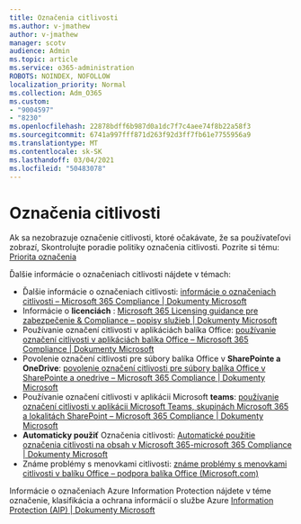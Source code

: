 ```yaml
---
title: Označenia citlivosti
ms.author: v-jmathew
author: v-jmathew
manager: scotv
audience: Admin
ms.topic: article
ms.service: o365-administration
ROBOTS: NOINDEX, NOFOLLOW
localization_priority: Normal
ms.collection: Adm_O365
ms.custom:
- "9004597"
- "8230"
ms.openlocfilehash: 22878bdff6b987d0a1dc7f7c4aee74f8b22a58f3
ms.sourcegitcommit: 6741a997fff871d263f92d3ff7fb61e7755956a9
ms.translationtype: MT
ms.contentlocale: sk-SK
ms.lasthandoff: 03/04/2021
ms.locfileid: "50483078"
---
```

# <a name="sensitivity-labels"></a>Označenia citlivosti

Ak sa nezobrazuje označenie citlivosti, ktoré očakávate, že sa používateľovi zobrazí, Skontrolujte poradie politiky označenia citlivosti. Pozrite si tému: [Priorita označenia](https://docs.microsoft.com/microsoft-365/compliance/sensitivity-labels)

Ďalšie informácie o označeniach citlivosti nájdete v témach:

- Ďalšie informácie o označeniach citlivosti: [informácie o označeniach citlivosti – Microsoft 365 Compliance | Dokumenty Microsoft](https://docs.microsoft.com/microsoft-365/compliance/sensitivity-labels)
- Informácie o **licenciách** : [Microsoft 365 Licensing guidance pre zabezpečenie & Compliance – popisy služieb | Dokumenty Microsoft](https://docs.microsoft.com/office365/servicedescriptions/microsoft-365-service-descriptions/microsoft-365-tenantlevel-services-licensing-guidance/microsoft-365-security-compliance-licensing-guidance#information-protection)
- Používanie označení citlivosti v aplikáciách balíka Office: [používanie označení citlivosti v aplikáciách balíka Office – Microsoft 365 Compliance | Dokumenty Microsoft](https://docs.microsoft.com/microsoft-365/compliance/sensitivity-labels-office-apps)
- Povolenie označení citlivosti pre súbory balíka Office v **SharePointe a OneDrive**: [povolenie označení citlivosti pre súbory balíka Office v SharePointe a onedrive – Microsoft 365 Compliance | Dokumenty Microsoft](https://docs.microsoft.com/microsoft-365/compliance/sensitivity-labels-sharepoint-onedrive-files)
- Používanie označení citlivosti v aplikácii Microsoft **teams**: [používanie označení citlivosti v aplikácii Microsoft Teams, skupinách Microsoft 365 a lokalitách SharePoint – Microsoft 365 Compliance | Dokumenty Microsoft](https://docs.microsoft.com/microsoft-365/compliance/sensitivity-labels-teams-groups-sites)
- **Automaticky použiť** Označenia citlivosti: [Automatické použitie označenia citlivosti na obsah v Microsoft 365-microsoft 365 Compliance | Dokumenty Microsoft](https://docs.microsoft.com/microsoft-365/compliance/apply-sensitivity-label-automatically)
- Známe problémy s menovkami citlivosti: [známe problémy s menovkami citlivosti v balíku Office – podpora balíka Office (Microsoft.com)](https://support.microsoft.com/office/known-issues-with-sensitivity-labels-in-office-b169d687-2bbd-4e21-a440-7da1b2743edc)

Informácie o označeniach Azure Information Protection nájdete v téme označenie, klasifikácia a ochrana informácií o službe Azure [Information Protection (AIP) | Dokumenty Microsoft](https://docs.microsoft.com/azure/information-protection/aip-classification-and-protection)
